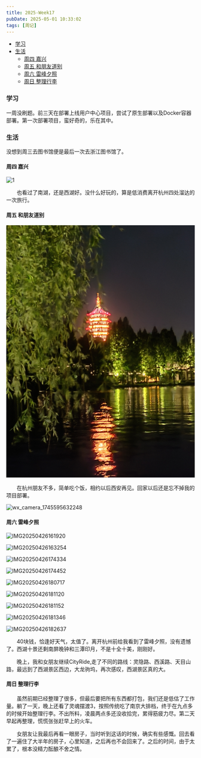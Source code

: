 ```yaml
---
title: 2025-Week17
pubDate: 2025-05-01 10:33:02
tags: [周记]
---
```

- [学习](#%E5%AD%A6%E4%B9%A0)
- [生活](#%E7%94%9F%E6%B4%BB)
  * [周四 嘉兴](#%E5%91%A8%E5%9B%9B-%E5%98%89%E5%85%B4)
  * [周五 和朋友道别](#%E5%91%A8%E4%BA%94-%E5%92%8C%E6%9C%8B%E5%8F%8B%E9%81%93%E5%88%AB)
  * [周六 雷峰夕照](#%E5%91%A8%E5%85%AD-%E9%9B%B7%E5%B3%B0%E5%A4%95%E7%85%A7)
  * [周日 整理行李](#%E5%91%A8%E6%97%A5-%E6%95%B4%E7%90%86%E8%A1%8C%E6%9D%8E)

  
### 学习
一周没刷题。前三天在部署上线用户中心项目，尝试了原生部署以及Docker容器部署。第一次部署项目，蛮好奇的，乐在其中。
### 生活
没想到周三去图书馆便是最后一次去浙江图书馆了。

#### 周四 嘉兴

![1](https://raw.githubusercontent.com/AbyssPraise/DrawingBoard/main/image//IMG20250424173137.jpg)

&emsp;&emsp;也看过了南湖，还是西湖好。没什么好玩的，算是低消费离开杭州四处溜达的一次旅行。

#### 周五 和朋友道别

![IMG20250425213807](https://raw.githubusercontent.com/AbyssPraise/DrawingBoard/main/image/IMG20250425213807.jpg)

&emsp;&emsp;在杭州朋友不多，简单吃个饭，相约以后西安再见。回家以后还是忘不掉我的项目部署。

![wx_camera_1745595632248](https://raw.githubusercontent.com/roc80/DrawingBoard/main/image/wx_camera_1745595632248.jpg)


#### 周六 雷峰夕照

![IMG20250426161920](https://raw.githubusercontent.com/AbyssPraise/DrawingBoard/main/image/IMG20250426161920.jpg)

![IMG20250426163254](https://raw.githubusercontent.com/AbyssPraise/DrawingBoard/main/image/IMG20250426163254.jpg)

![IMG20250426174334](https://raw.githubusercontent.com/AbyssPraise/DrawingBoard/main/image/IMG20250426174334.jpg)

![IMG20250426174452](https://raw.githubusercontent.com/roc80/DrawingBoard/main/image/IMG20250426174452.jpg)

![IMG20250426180717](https://raw.githubusercontent.com/roc80/DrawingBoard/main/image/IMG20250426180717.jpg)

![IMG20250426181120](https://raw.githubusercontent.com/roc80/DrawingBoard/main/image/IMG20250426181120.jpg)

![IMG20250426181152](https://raw.githubusercontent.com/roc80/DrawingBoard/main/image/IMG20250426181152.jpg)

![IMG20250426181346](https://raw.githubusercontent.com/roc80/DrawingBoard/main/image/IMG20250426181346.jpg)

![IMG20250426182637](https://raw.githubusercontent.com/roc80/DrawingBoard/main/image/IMG20250426182637.jpg)

&emsp;&emsp;40块钱，恰逢好天气，太值了。离开杭州前给我看到了雷峰夕照，没有遗憾了。西湖十景还剩南屏晚钟和三潭印月，不是十全十美，刚刚好。

&emsp;&emsp;晚上，我和女朋友继续CityRide,走了不同的路线：灵隐路、西溪路、天目山路，最远到了西湖景区西边，大龙驹坞，再次感叹，西湖景区真的大。

#### 周日 整理行李
&emsp;&emsp;虽然前期已经整理了很多，但最后要把所有东西都打包，我们还是低估了工作量。躺了一天，晚上还看了灵魂摆渡3，按照传统吃了南京大排档，终于在九点多的时候开始整理行李。不出所料，凌晨两点多还没收拾完，累得筋疲力尽。第二天早起再整理，慌慌张张赶早上的火车。

&emsp;&emsp;女朋友让我最后再看一眼房子，当时听到这话的时候，确实有些感慨。回去看了一遍住了大半年的房子，心里知道，之后再也不会回来了。之后的时间，由于太累了，根本没精力酝酿不舍之情。

